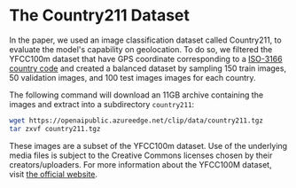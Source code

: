 # The Country211 Dataset

In the paper, we used an image classification dataset called Country211, to evaluate the model's capability on geolocation. To do so, we filtered the YFCC100m dataset that have GPS coordinate corresponding to a [ISO-3166 country code](https://en.wikipedia.org/wiki/List_of_ISO_3166_country_codes) and created a balanced dataset by sampling 150 train images, 50 validation images, and 100 test images images for each country.

The following command will download an 11GB archive containing the images and extract into a subdirectory `country211`:

```bash
wget https://openaipublic.azureedge.net/clip/data/country211.tgz
tar zxvf country211.tgz
```

These images are a subset of the YFCC100m dataset. Use of the underlying media files is subject to the Creative Commons licenses chosen by their creators/uploaders. For more information about the YFCC100M dataset, visit [the official website](https://multimediacommons.wordpress.com/yfcc100m-core-dataset/).
